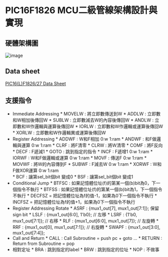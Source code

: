 # PIC16F1826 MCU二級管線架構設計與實現
## 硬體架構圖
![image](https://github.com/user-attachments/assets/396e8a8e-9420-4455-80e9-014ec15d3e11)
## Data sheet
[PIC16(L)F1826/27 Data Sheet](https://ww1.microchip.com/downloads/aemDocuments/documents/OTH/ProductDocuments/DataSheets/41391D.pdf)
## 支援指令
* Immediate Addressing
		* MOVELW : 將立即數傳送到W
		* ADDLW  : 立即數和W相加後傳回W
		* SUBLW  : 立即數減去W的內容後傳回W
		* ANDLW  : 立即數和W作邏輯與運算後傳回W
		* IORLW  : 立即數和W作邏輯或運算後傳回W
		* XORLW  : 立即數和W作邏輯異或運算後傳回W
* Register Addressing
		* ADDWF : W和F相加 0:w 1:ram
		* ANDWF : 和F做邏輯與運算 0:w 1:ram
		* CLRF  : 將F清零
		* CLRW  : 將W清零
		* COMF  : 將F反向
		* DECF  : F遞減1
		* GOTO  : 跳到指定的指令
		* INCF  : F遞增1 0:w 1:ram
		* IORWF : W和F做邏輯或運算 0:w 1:ram
		* MOVF  : 傳送F 0:w 1:ram
		* MOVWF : 將W的內容傳到F
		* SUBWF : F減去W 0:w 1:ram
		* XORWF : W和F做XOR運算 0:w 1:ram  
		* BCF : 讓第sel_bit個bit 變成0
		* BSF : 讓第sel_bit個bit 變成1
* Conditional Jump
		* BTFSC : 如果記憶體位址(f)的第某一個(b)bit為0，下一個指令不執行
		* BTFSS : 如果記憶體位址(f)的第某一個(b)bit為1，下一個指令不執行
		* DECFSZ = 把記憶體位址為f的值-1，如果為0下一個指令不執行
		* INCFSZ = 把記憶體位址為f的值+1，如果為0下一個指令不執行
* Register Addressing Rotate
		* ASRF  : {mux1_out[7], mux1_out[7:1]}; 保留sign bit
		* LSLF  : {mux1_out[6:0], 1'b0}; // 左移
		* LSRF  : {1'b0, mux1_out[7:1]}; // 右移
		* RLF   : {mux1_out[6:0], mux1_out[7]}; // 左旋轉
		* RRF   : {mux1_out[0], mux1_out[7:1]}; // 右旋轉
		* SWAPF : {mux1_out[3:0], mux1_out[7:4]};
* Call and Return
		* CALL   : Call Subroutine = push pc + goto ...
		* RETURN : Return from Subroutine = pop
* 相對定址
		* BRA : 跳到指定的label
		* BRW : 跳到指定的位址
		* NOP : 不做事	

